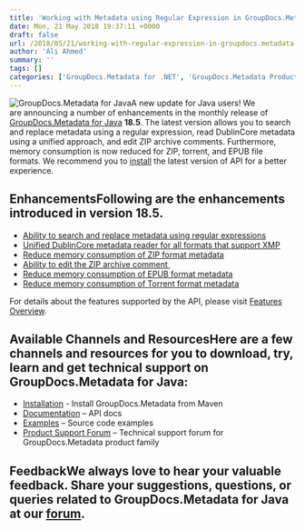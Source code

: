 ```yaml
---
title: 'Working with Metadata using Regular Expression in GroupDocs.Metadata for Java 18.5'
date: Mon, 21 May 2018 19:37:11 +0000
draft: false
url: /2018/05/21/working-with-regular-expression-in-groupdocs.metadata-for-java-18.5/
author: 'Ali Ahmed'
summary: ''
tags: []
categories: ['GroupDocs.Metadata for .NET', 'GroupDocs.Metadata Product Family']
---
```


![GroupDocs.Metadata for Java](http://blog.groupdocs.com/wp-content/uploads/sites/4/2017/12/groupdocs-metadata-java.png "GroupDocs-Metadata-theme-100x100")A new update for Java users! We are announcing a number of enhancements in the monthly release of [GroupDocs.Metadata for Java](https://products.groupdocs.com/metadata/java) **18.5**. The latest version allows you to search and replace metadata using a regular expression, read DublinCore metadata using a unified approach, and edit ZIP archive comments. Furthermore, memory consumption is now reduced for ZIP, torrent, and EPUB file formats. We recommend you to [install](https://artifact.groupdocs.com/webapp/#/artifacts/browse/tree/General/repo/com/groupdocs/groupdocs-metadata/maven-metadata.xml) the latest version of API for a better experience.

## EnhancementsFollowing are the enhancements introduced in version **18.5**.

*   [Ability to search and replace metadata using regular expressions](https://docs.groupdocs.com/metadata/java/)
*   [Unified DublinCore metadata reader for all formats that support XMP](https://docs.groupdocs.com/metadata/java/)
*   [Reduce memory consumption of ZIP format metadata](https://docs.groupdocs.com/display/metadatajava/Working+with+ZIP+Archives#WorkingwithZIPArchives-GettingZIPformatMetadatausingStream)
*   [Ability to edit the ZIP archive comment ](https://docs.groupdocs.com/display/metadatajava/Working+with+ZIP+Archives#WorkingwithZIPArchives-UpdatingUserComment)
*   [Reduce memory consumption of EPUB format metadata](https://docs.groupdocs.com/metadata/java/)
*   [Reduce memory consumption of Torrent format metadata](https://docs.groupdocs.com/metadata/java/)

For details about the features supported by the API, please visit [Features Overview](https://docs.groupdocs.com/display/metadatajava/Features+Overview).

## Available Channels and ResourcesHere are a few channels and resources for you to download, try, learn and get technical support on GroupDocs.Metadata for Java:

*   [Installation](https://artifact.groupdocs.com/webapp/#/artifacts/browse/tree/General/repo/com/groupdocs/groupdocs-metadata/maven-metadata.xml) - Install GroupDocs.Metadata from Maven
*   [Documentation](https://docs.groupdocs.com/metadata/java/) – API docs
*   [Examples](https://github.com/groupdocs-metadata/GroupDocs.Metadata-for-Java) – Source code examples
*   [Product Support Forum](https://forum.groupdocs.com/c/metadata) – Technical support forum for GroupDocs.Metadata product family

## FeedbackWe always love to hear your valuable feedback. Share your suggestions, questions, or queries related to GroupDocs.Metadata for Java at our [forum](https://forum.groupdocs.com/c/metadata).




